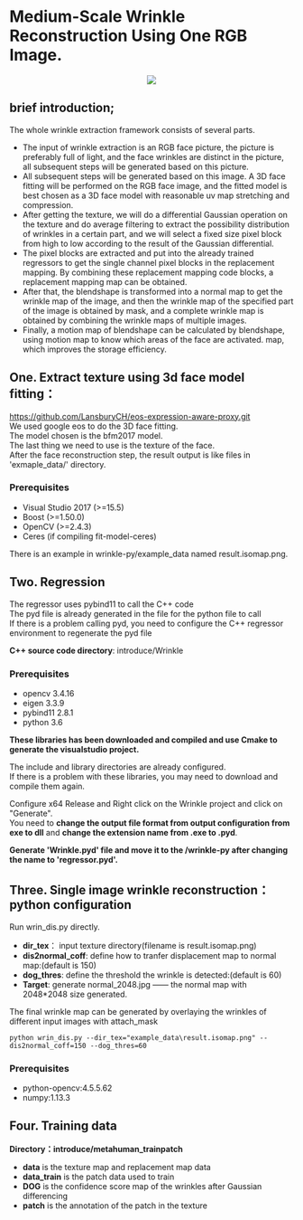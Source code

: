 # Medium-Scale Wrinkle Reconstruction Using One RGB Image.   
<p align="center"> 
<img src="/wrinkle-py/example_output/example.jpg">
</p>  
  
## brief introduction;
The whole wrinkle extraction framework consists of several parts.
+ The input of wrinkle extraction is an RGB face picture, the picture is preferably full of light, and the face wrinkles are distinct in the picture, all subsequent steps will be generated based on this picture.  
+ All subsequent steps will be generated based on this image. A 3D face fitting will be performed on the RGB face image, and the fitted model is best chosen as a 3D face model with reasonable uv map stretching and compression.  
+ After getting the texture, we will do a differential Gaussian operation on the texture and do average filtering to extract the possibility distribution of wrinkles in a certain part, and we will select a fixed size pixel block from high to low according to the result of the Gaussian differential.  
+ The pixel blocks are extracted and put into the already trained regressors to get the single channel pixel blocks in the replacement mapping. By combining these replacement mapping code blocks, a replacement mapping map can be obtained.  
+ After that, the blendshape is transformed into a normal map to get the wrinkle map of the image, and then the wrinkle map of the specified part of the image is obtained by mask, and a complete wrinkle map is obtained by combining the wrinkle maps of multiple images.  
+ Finally, a motion map of blendshape can be calculated by blendshape, using motion map to know which areas of the face are activated. map, which improves the storage efficiency.  

## One. Extract texture using 3d face model fitting：  
https://github.com/LansburyCH/eos-expression-aware-proxy.git  
We used google eos to do the 3D face fitting.  
The model chosen is the bfm2017 model.  
The last thing we need to use is the texture of the face.  
After the face reconstruction step, the result output is like files in 'exmaple_data/' directory.
### Prerequisites
+ Visual Studio 2017 (>=15.5)  
+ Boost (>=1.50.0)  
+ OpenCV (>=2.4.3)  
+ Ceres (if compiling fit-model-ceres)  

There is an example in wrinkle-py/example_data named result.isomap.png.

## Two. Regression   
The regressor uses pybind11 to call the C++ code  
The pyd file is already generated in the file for the python file to call  
If there is a problem calling pyd, you need to configure the C++ regressor environment to regenerate the pyd file  
  
**C++ source code directory**: introduce/Wrinkle
### Prerequisites    
+ opencv 3.4.16  
+ eigen 3.3.9  
+ pybind11 2.8.1  
+ python 3.6 

**These libraries has been downloaded and compiled and use Cmake to generate the visualstudio project.**  
  
The include and library directories are already configured.  
If there is a problem with these libraries, you may need to download and compile them again.  
  
Configure x64 Release and Right click on the Wrinkle project and click on "Generate".  
You need to **change the output file format from output configuration from exe to dll** and **change the extension name from .exe to .pyd**.  
  
**Generate 'Wrinkle.pyd' file and move it to the /wrinkle-py after changing the name to 'regressor.pyd'.**  

## Three. Single image wrinkle reconstruction：python configuration
Run wrin_dis.py directly.  
  
+ **dir_tex**： input texture directory(filename is result.isomap.png)  
+ **dis2normal_coff**:  define how to tranfer displacement map to normal map:(default is 150)  
+ **dog_thres**:  define the threshold the wrinkle is detected:(default is 60)  
+ **Target**:  generate normal_2048.jpg —— the normal map with 2048*2048 size generated.  
  
The final wrinkle map can be generated by overlaying the wrinkles of different input images with attach_mask  
```
python wrin_dis.py --dir_tex="example_data\result.isomap.png" --dis2normal_coff=150 --dog_thres=60
```
### Prerequisites    
+ python-opencv:4.5.5.62  
+ numpy:1.13.3  

## Four. Training data  
**Directory：introduce/metahuman_trainpatch**  
+  **data** is the texture map and replacement map data  
+  **data_train** is the patch data used to train  
+  **DOG** is the confidence score map of the wrinkles after Gaussian differencing  
+  **patch** is the annotation of the patch in the texture  

